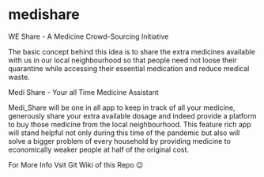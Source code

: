 # medishare

WE Share - A Medicine Crowd-Sourcing Initiative

The basic concept behind this idea is to share the extra medicines available with us in our local neighbourhood so that people need not loose their quarantine while accessing their essential medication and reduce medical waste.


Medi Share - Your all Time Medicine Assistant

Medi_Share will be one in all app to keep in track of all your medicine, generously share your extra available dosage and indeed provide a platform to buy those medicine from the local neighbourhood. This feature rich app will stand helpful not only during this time of the
pandemic but also will solve a bigger problem of every household by providing medicine to economically weaker people at half of the original cost.

For More Info Vsit Git Wiki of this Repo 😉
